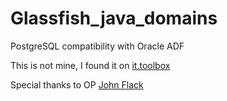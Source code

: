 # Glassfish_java_domains
PostgreSQL compatibility with Oracle ADF

This is not mine, I found it on [it.toolbox](https://it.toolbox.com/blogs/jjflash/adf-and-postgresql-122216) 

Special thanks to OP [John Flack](https://www.linkedin.com/in/jcflack/)
